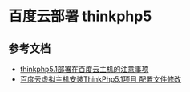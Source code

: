 # 百度云部署 thinkphp5

## 参考文档
- [thinkphp5.1部署在百度云主机的注意事项](https://blog.csdn.net/horran3/article/details/82632215)
- [百度云虚拟主机安装ThinkPhp5.1项目 配置文件修改](https://blog.csdn.net/qiuyu6958334/article/details/86217886)
